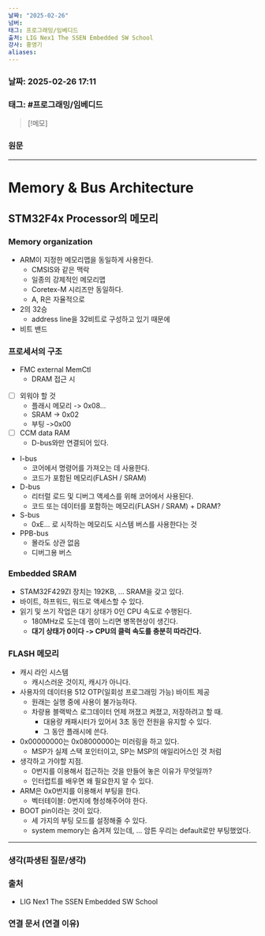 ```yaml
---
날짜: "2025-02-26"
넘버: 
태그: 프로그래밍/임베디드
출처: LIG Nex1 The SSEN Embedded SW School
강사: 홍영기
aliases:
---
```

### 날짜:  2025-02-26 17:11

### 태그: #프로그래밍/임베디드

>[!메모]
> 

### 원문
---
# Memory & Bus Architecture

## STM32F4x Processor의 메모리
### Memory organization
- ARM이 지정한 메모리맵을 동일하게 사용한다.
	- CMSIS와 같은 맥락
	- 일종의 강제적인 메모리맵
	- Coretex-M 시리즈만 동일하다.
	- A, R은 자율적으로 
- 2의 32승
	- address line을 32비트로 구성하고 있기 때문에
- 비트 밴드
### 프로세서의 구조
- FMC external MemCtl
	- DRAM 접근 시
- [ ] 외워야 할 것
	- 플래시 메모리 -> 0x08...
	- SRAM -> 0x02
	- 부팅 ->0x00
- [ ] CCM data RAM
	- D-bus와만 연결되어 있다.
- I-bus
	- 코어에서 명령어를 가져오는 데 사용한다.
	- 코드가 포함된 메모리(FLASH / SRAM)
- D-bus
	- 리터럴 로드 및 디버그 액세스를 위해 코어에서 사용된다.
	- 코드 또는 데이터를 포함하는 메모리(FLASH / SRAM) + DRAM?
- S-bus
	- 0xE... 로 시작하는 메모리도 시스템 버스를 사용한다는 것
- PPB-bus
	- 몰라도 상관 없음
	- 디버그용 버스
### Embedded SRAM
- STAM32F429ZI 장치는 192KB, ... SRAM을 갖고 있다.
- 바이트, 하프워드, 워드로 액세스할 수 있다.
- 읽기 및 쓰기 작업은 대기 상태가 0인 CPU 속도로 수행된다.
	- 180MHz로 도는데 램이 느리면 병목현상이 생긴다.
	- **대기 상태가 0이다 -> CPU의 클럭 속도를 충분히 따라간다.**
### FLASH 메모리
- 캐시 라인 시스템
	- 캐시스러운 것이지, 캐시가 아니다.
- 사용자의 데이터용 512 OTP(일회성 프로그래밍 가능) 바이트 제공
	- 원래는 실행 중에 사용이 불가능하다.
	- 차량용 블랙박스 로그데이터 언제 꺼졌고 켜졌고, 저장하려고 할 때.
		- 대용량 캐패시터가 있어서 3초 동안 전원을 유지할 수 있다.
		- 그 동안 플래시에 쓴다.
- 0x00000000는 0x08000000는 미러링을 하고 있다.
	- MSP가 실제 스택 포인터이고, SP는 MSP의 애일리어스인 것 처럼
- 생각하고 가야할 지점.
	- 0번지를 이용해서 접근하는 것을 만들어 놓은 이유가 무엇일까?
	- 인터럽트를 배우면 왜 필요한지 알 수 있다.
- ARM은 0x0번지를 이용해서 부팅을 한다.
	- 벡터테이블: 0번지에 형성해주어야 한다.
- BOOT pin이라는 것이 있다.
	- 세 가지의 부팅 모드를 설정해줄 수 있다.
	- system memory는 숨겨져 있는데, ... 암튼 우리는 default로만 부팅했었다.





---
### 생각(파생된 질문/생각)

### 출처
- LIG Nex1 The SSEN Embedded SW School

### 연결 문서 (연결 이유)
